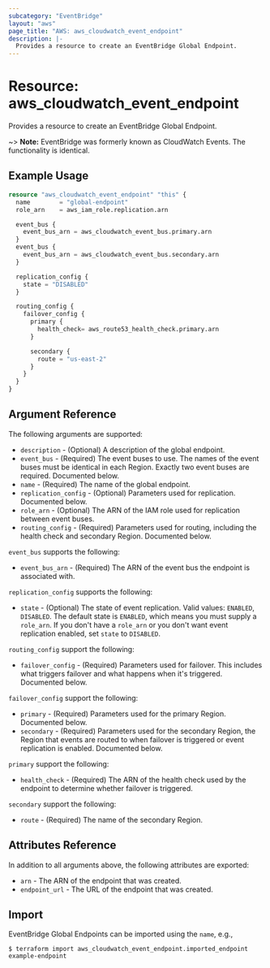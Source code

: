 ```yaml
---
subcategory: "EventBridge"
layout: "aws"
page_title: "AWS: aws_cloudwatch_event_endpoint"
description: |-
  Provides a resource to create an EventBridge Global Endpoint.
---
```


# Resource: aws_cloudwatch_event_endpoint

Provides a resource to create an EventBridge Global Endpoint.

~> **Note:** EventBridge was formerly known as CloudWatch Events. The functionality is identical.

## Example Usage

```terraform
resource "aws_cloudwatch_event_endpoint" "this" {
  name        = "global-endpoint"
  role_arn    = aws_iam_role.replication.arn

  event_bus {
    event_bus_arn = aws_cloudwatch_event_bus.primary.arn
  }
  event_bus {
    event_bus_arn = aws_cloudwatch_event_bus.secondary.arn
  }

  replication_config {
    state = "DISABLED"
  }

  routing_config {
    failover_config {
      primary {
        health_check= aws_route53_health_check.primary.arn
      }

      secondary {
        route = "us-east-2"
      }
    }
  }
}
```

## Argument Reference

The following arguments are supported:

* `description` - (Optional) A description of the global endpoint.
* `event_bus` - (Required) The event buses to use. The names of the event buses must be identical in each Region. Exactly two event buses are required. Documented below.
* `name` - (Required) The name of the global endpoint.
* `replication_config` - (Optional) Parameters used for replication. Documented below.
* `role_arn` - (Optional) The ARN of the IAM role used for replication between event buses.
* `routing_config` - (Required) Parameters used for routing, including the health check and secondary Region. Documented below.

`event_bus` supports the following:

* `event_bus_arn` - (Required) The ARN of the event bus the endpoint is associated with.

`replication_config` supports the following:

* `state` - (Optional) The state of event replication. Valid values: `ENABLED`, `DISABLED`. The default state is `ENABLED`, which means you must supply a `role_arn`. If you don't have a `role_arn` or you don't want event replication enabled, set `state` to `DISABLED`.

`routing_config` support the following:

* `failover_config` - (Required) Parameters used for failover. This includes what triggers failover and what happens when it's triggered. Documented below.

`failover_config` support the following:

* `primary` - (Required) Parameters used for the primary Region. Documented below.
* `secondary` - (Required) Parameters used for the secondary Region, the Region that events are routed to when failover is triggered or event replication is enabled. Documented below.

`primary` support the following:

* `health_check` - (Required) The ARN of the health check used by the endpoint to determine whether failover is triggered.

`secondary` support the following:

* `route` - (Required) The name of the secondary Region.

## Attributes Reference

In addition to all arguments above, the following attributes are exported:

* `arn` - The ARN of the endpoint that was created.
* `endpoint_url` - The URL of the endpoint that was created.

## Import

EventBridge Global Endpoints can be imported using the `name`, e.g.,

```shell
$ terraform import aws_cloudwatch_event_endpoint.imported_endpoint example-endpoint
```
